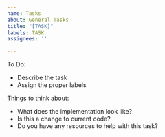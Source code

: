 ```yaml
---
name: Tasks
about: General Tasks
title: "[TASK]"
labels: TASK
assignees: ''

---
```


To Do:
- Describe the task
- Assign the proper labels

Things to think about:
- What does the implementation look like?
- Is this a change to current code?
- Do you have any resources to help with this task?
